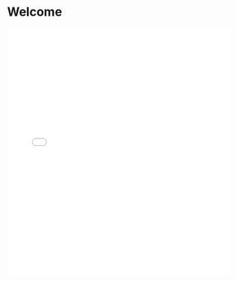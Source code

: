 # Welcome

<iframe src="//solutions.brightcove.com/bcls/tests/outlearn-player-solution.html" style="width:520px;height:580px" frameborder="0"></iframe>
